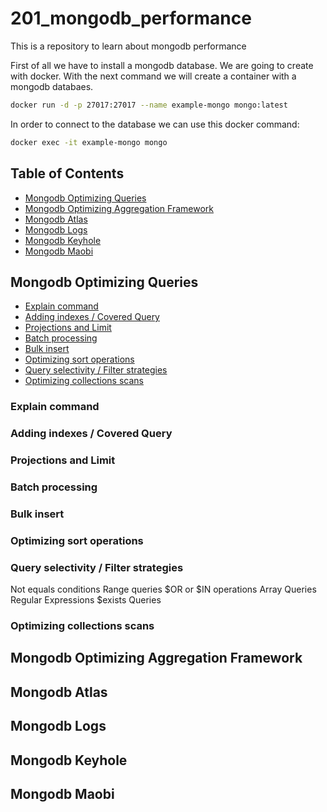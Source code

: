 # 201_mongodb_performance
This is a repository to learn about mongodb performance

First of all we have to install a mongodb database. We are going to create with docker. With the next command we will create a container with a mongodb databaes.
```sh
docker run -d -p 27017:27017 --name example-mongo mongo:latest
```

In order to connect to the database we can use this docker command:
```sh
docker exec -it example-mongo mongo
```

## Table of Contents
* [Mongodb Optimizing Queries](#mongodb-optimizing-queries)
* [Mongodb Optimizing Aggregation Framework](#mongodb-optimizing-aggregation-framework)
* [Mongodb Atlas](#mongodb-atlas)
* [Mongodb Logs](#mongodb-logs)
* [Mongodb Keyhole](#mongodb-keyhole)
* [Mongodb Maobi](#mongodb-maobi)

## Mongodb Optimizing Queries
* [Explain command](#explain-command)
* [Adding indexes / Covered Query](#adding-indexes--covered-query)
* [Projections and Limit](#projections-and-limit)
* [Batch processing](#batch-processing)
* [Bulk insert](#bulk-insert)
* [Optimizing sort operations](#optimizing-sort-operations)
* [Query selectivity / Filter strategies](#query-selectivity--filter-strategies)
* [Optimizing collections scans](#optimizing-collections-scans)

### Explain command
### Adding indexes / Covered Query
### Projections and Limit
### Batch processing
### Bulk insert
### Optimizing sort operations
### Query selectivity / Filter strategies
Not equals conditions
Range queries
$OR or $IN operations
Array Queries
Regular Expressions
$exists Queries
### Optimizing collections scans

## Mongodb Optimizing Aggregation Framework
## Mongodb Atlas
## Mongodb Logs
## Mongodb Keyhole
## Mongodb Maobi